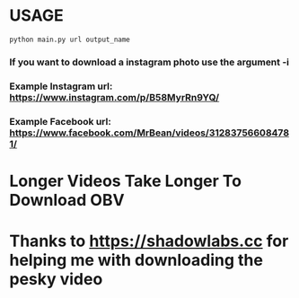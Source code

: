 # USAGE
``python main.py url output_name``
### If you want to download a instagram photo use the argument -i
### Example Instagram url: https://www.instagram.com/p/B58MyrRn9YQ/
### Example Facebook url: https://www.facebook.com/MrBean/videos/312837566084781/

# Longer Videos Take Longer To Download OBV

# Thanks to https://shadowlabs.cc for helping me with downloading the pesky video
